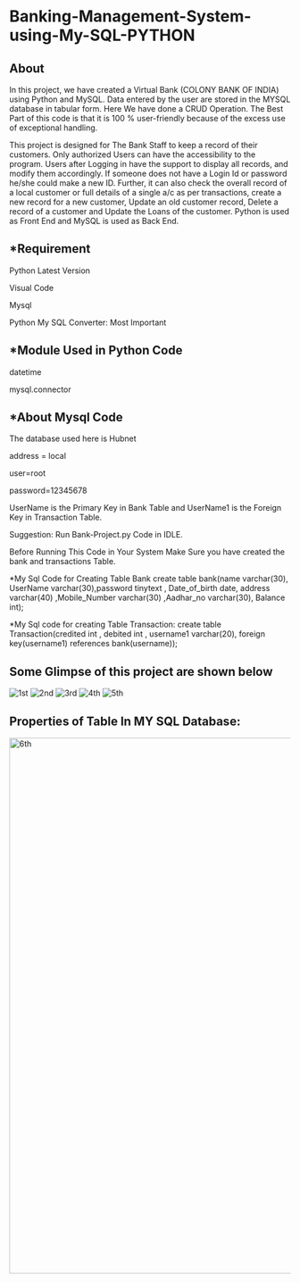 
# Banking-Management-System-using-My-SQL-PYTHON
## About

In this project, we have created a Virtual Bank (COLONY BANK OF INDIA) using Python and MySQL. Data entered by the user are stored in the MYSQL database in tabular form. Here We have done a CRUD Operation. The Best Part of this code is that it is 100 % user-friendly because of the excess use of exceptional handling.

This project is designed for The Bank Staff to keep a record of their customers. Only authorized Users can have the accessibility to the program. Users after Logging in have the support to display all records, and modify them accordingly. If someone does not have a Login Id or password he/she could make a new ID. Further, it can also check the overall record of a local customer or full details of a single a/c as per transactions, create a new record for a new customer, Update an old customer record, Delete a record of a customer and Update the Loans of the customer. Python is used as Front End and MySQL is used as Back End.

## *Requirement

Python Latest Version

Visual Code

Mysql

Python My SQL Converter: Most Important

## *Module Used in Python Code

datetime

mysql.connector

## *About Mysql Code

The database used here is Hubnet

address = local

user=root

password=12345678

UserName is the Primary Key in Bank Table and UserName1 is the Foreign Key in Transaction Table.

Suggestion: Run Bank-Project.py Code in IDLE.

Before Running This Code in Your System Make Sure you have created the bank and transactions Table.

*My Sql Code for Creating Table Bank create table bank(name varchar(30), UserName varchar(30),password tinytext , Date_of_birth date, address varchar(40) ,Mobile_Number varchar(30) ,Aadhar_no varchar(30), Balance int);

*My Sql code for creating Table Transaction: create table Transaction(credited int , debited int , username1 varchar(20), foreign key(username1) references bank(username));

## Some Glimpse of this project are shown below

![1st](https://github.com/Ajish777/Banking-Management-System-using-My-SQL-PYTHON/assets/110074935/2820df6a-f854-42dc-9da8-9a90058b1485)
![2nd](https://github.com/Ajish777/Banking-Management-System-using-My-SQL-PYTHON/assets/110074935/d132786a-510e-4950-8252-c18e8370e486)
![3rd](https://github.com/Ajish777/Banking-Management-System-using-My-SQL-PYTHON/assets/110074935/741352e4-8098-45c2-ab99-acfdb62e0397)
![4th](https://github.com/Ajish777/Banking-Management-System-using-My-SQL-PYTHON/assets/110074935/802524e2-e5bb-4671-bc7b-3531496f8ec9)
![5th](https://github.com/Ajish777/Banking-Management-System-using-My-SQL-PYTHON/assets/110074935/964ac46a-b42d-4e49-b51b-991d851a1f70)

## Properties of Table In MY SQL Database:
<img width="960" alt="6th" src="https://github.com/Ajish777/Banking-Management-System-using-My-SQL-PYTHON/assets/110074935/7794a549-7787-4b38-895e-0314030823b6">


